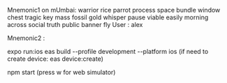 Mnemonic1 on mUmbai: warrior rice parrot process space bundle window chest tragic key mass fossil gold whisper pause viable easily morning across social truth public banner fly
User : alex

Mnemonic2 : 


expo run:ios
eas build --profile development --platform ios (if need to create device: eas device:create)

npm start (press w for web simulator)
